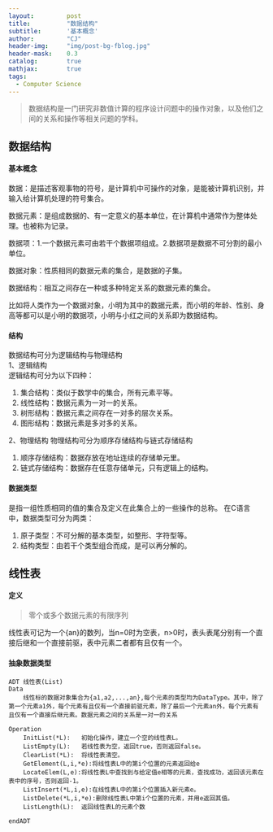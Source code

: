 ```yaml
---
layout: 		post
title: 			"数据结构"
subtitle: 		'基本概念'
author: 		"CJ"
header-img: 	"img/post-bg-fblog.jpg"
header-mask: 	0.3
catalog: 		true
mathjax:        true
tags:
  - Computer Science
---
```


> 数据结构是一门研究非数值计算的程序设计问题中的操作对象，以及他们之间的关系和操作等相关问题的学科。

## 数据结构
#### 基本概念
数据：是描述客观事物的符号，是计算机中可操作的对象，是能被计算机识别，并输入给计算机处理的符号集合。

数据元素：是组成数据的、有一定意义的基本单位，在计算机中通常作为整体处理。也被称为记录。

数据项：1.一个数据元素可由若干个数据项组成。2.数据项是数据不可分割的最小单位。

数据对象：性质相同的数据元素的集合，是数据的子集。

数据结构：相互之间存在一种或多种特定关系的数据元素的集合。

比如将人类作为一个数据对象，小明为其中的数据元素，而小明的年龄、性别、身高等都可以是小明的数据项，小明与小红之间的关系即为数据结构。

#### 结构
数据结构可分为逻辑结构与物理结构  
1、逻辑结构  
逻辑结构可分为以下四种：
1. 集合结构：类似于数学中的集合，所有元素平等。
2. 线性结构：数据元素为一对一的关系。
3. 树形结构：数据元素之间存在一对多的层次关系。
4. 图形结构：数据元素是多对多的关系。

2、物理结构
物理结构可分为顺序存储结构与链式存储结构
1. 顺序存储结构：数据存放在地址连续的存储单元里。
2. 链式存储结构：数据存在任意存储单元，只有逻辑上的结构。

#### 数据类型
是指一组性质相同的值的集合及定义在此集合上的一些操作的总称。
在C语言中，数据类型可分为两类：
1. 原子类型：不可分解的基本类型，如整形、字符型等。
2. 结构类型：由若干个类型组合而成，是可以再分解的。

## 线性表
#### 定义
> 零个或多个数据元素的有限序列

线性表可记为一个{an}的数列，当n=0时为空表，n>0时，表头表尾分别有一个直接后继和一个直接前驱，表中元素二者都有且仅有一个。

#### 抽象数据类型
```
ADT 线性表(List)
Data
	线性标的数据对象集合为{a1,a2,...,an},每个元素的类型均为DataType。其中，除了第一个元素a1外，每个元素有且仅有一个直接前驱元素，除了最后一个元素an外，每个元素有且仅有一个直接后继元素。数据元素之间的关系是一对一的关系

Operation
	InitList(*L):	初始化操作，建立一个空的线性表L。
	ListEmpty(L):	若线性表为空，返回true，否则返回false。
	ClearList(*L):	将线性表清空。
	GetElement(L,i,*e):将线性表L中的第i个位置的元素返回给e
	LocateElem(L,e):将线性表L中查找到与给定值e相等的元素，查找成功，返回该元素在表中的序号，否则返回-1。
	ListInsert(*L,i,e):在线性表L中的第i个位置插入新元素e。
	ListDelete(*L,i,*e):删除线性表L中第i个位置的元素，并用e返回其值。
	ListLength(L):	返回线性表L的元素个数

endADT

```